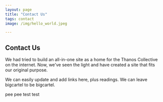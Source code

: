 ```yaml
---
layout: page
title: "Contact Us"
tags: contact
image: /img/hello_world.jpeg

---
```


## Contact Us

We had tried to build an all-in-one site as a home for the Thanos Collective on the internet. Now, we've seen the light and have created a site that fits our original purpose. 

We can easily update and add links here, plus readings. We can leave bigcartel to be bigcartel.


pee pee
test test